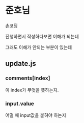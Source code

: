 # 준호님

손코딩

진행하면서 작성하다보면 이해가 되는데

그래도 이해가 안되는 부분이 있는데

## update.js

### comments[index]

이 index가 무엇을 뜻하는지.

### input.value

어떨 때 input값을 붙혀야 하는지